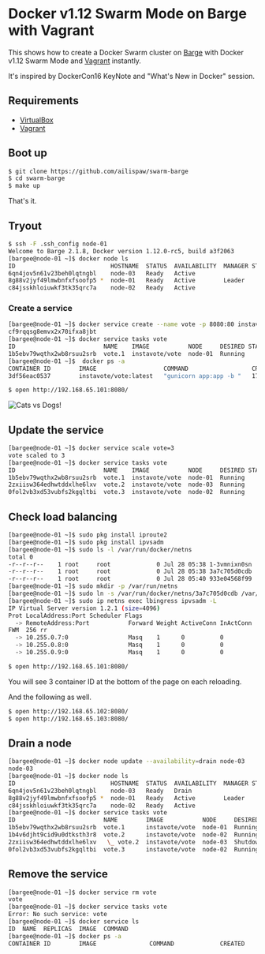 # Docker v1.12 Swarm Mode on Barge with Vagrant

This shows how to create a Docker Swarm cluster on [Barge](https://atlas.hashicorp.com/ailispaw/boxes/barge) with Docker v1.12 Swarm Mode and [Vagrant](https://www.vagrantup.com/) instantly.

It's inspired by DockerCon16 KeyNote and "What's New in Docker" session.

## Requirements

- [VirtualBox](https://www.virtualbox.org/)
- [Vagrant](https://www.vagrantup.com/)

## Boot up

```bash
$ git clone https://github.com/ailispaw/swarm-barge
$ cd swarm-barge
$ make up
```

That's it.

## Tryout

```bash
$ ssh -F .ssh_config node-01
Welcome to Barge 2.1.8, Docker version 1.12.0-rc5, build a3f2063
[bargee@node-01 ~]$ docker node ls
ID                           HOSTNAME  STATUS  AVAILABILITY  MANAGER STATUS
6qn4jov5n61v23beh0lqtngbl    node-03   Ready   Active
8g88v2jyf49lmwbnfxfsoofp5 *  node-01   Ready   Active        Leader
c84jsskhloiuwkf3tk35qrc7a    node-02   Ready   Active
```

### Create a service

```bash
[bargee@node-01 ~]$ docker service create --name vote -p 8080:80 instavote/vote
cf9rqqsg8emvx2x70ifxa8jbt
[bargee@node-01 ~]$ docker service tasks vote
ID                         NAME    IMAGE           NODE     DESIRED STATE  CURRENT STATE          ERROR
1b5ebv79wqthx2wb8rsuu2srb  vote.1  instavote/vote  node-01  Running        Running 1 seconds ago
[bargee@node-01 ~]$  docker ps -a
CONTAINER ID        IMAGE                   COMMAND                  CREATED             STATUS              PORTS               NAMES
3df56eac0537        instavote/vote:latest   "gunicorn app:app -b "   17 seconds ago      Up 17 seconds       80/tcp              vote.1.1b5ebv79wqthx2wb8rsuu2srb
```

```bash
$ open http://192.168.65.101:8080/
```

![Cats vs Dogs!](https://65.media.tumblr.com/7219623b72287a3f2593c7c279cb8c41/tumblr_o9p000HMuk1u7n3kzo1_1280.png)

## Update the service

```bash
[bargee@node-01 ~]$ docker service scale vote=3
vote scaled to 3
[bargee@node-01 ~]$ docker service tasks vote
ID                         NAME    IMAGE           NODE     DESIRED STATE  CURRENT STATE           ERROR
1b5ebv79wqthx2wb8rsuu2srb  vote.1  instavote/vote  node-01  Running        Running 56 seconds ago
2zxiisw364edhwtddxlhe6lxv  vote.2  instavote/vote  node-03  Running        Running 2 seconds ago
0fol2vb3xd53vubfs2kgqltbi  vote.3  instavote/vote  node-02  Running        Running 1 seconds ago
```

## Check load balancing

```bash
[bargee@node-01 ~]$ sudo pkg install iproute2
[bargee@node-01 ~]$ sudo pkg install ipvsadm
[bargee@node-01 ~]$ sudo ls -l /var/run/docker/netns
total 0
-r--r--r--    1 root     root             0 Jul 28 05:38 1-3vmnixn0sn
-r--r--r--    1 root     root             0 Jul 28 05:38 3a7c705d0cdb
-r--r--r--    1 root     root             0 Jul 28 05:40 933e04568f99
[bargee@node-01 ~]$ sudo mkdir -p /var/run/netns
[bargee@node-01 ~]$ sudo ln -s /var/run/docker/netns/3a7c705d0cdb /var/run/netns/lbingress
[bargee@node-01 ~]$ sudo ip netns exec lbingress ipvsadm -L
IP Virtual Server version 1.2.1 (size=4096)
Prot LocalAddress:Port Scheduler Flags
  -> RemoteAddress:Port           Forward Weight ActiveConn InActConn
FWM  256 rr
  -> 10.255.0.7:0                 Masq    1      0          0
  -> 10.255.0.8:0                 Masq    1      0          0
  -> 10.255.0.9:0                 Masq    1      0          0
```

```bash
$ open http://192.168.65.101:8080/
```

You will see 3 container ID at the bottom of the page on each reloading.

And the following as well.

```bash
$ open http://192.168.65.102:8080/
$ open http://192.168.65.103:8080/
```

## Drain a node

```bash
[bargee@node-01 ~]$ docker node update --availability=drain node-03
node-03
[bargee@node-01 ~]$ docker node ls
ID                           HOSTNAME  STATUS  AVAILABILITY  MANAGER STATUS
6qn4jov5n61v23beh0lqtngbl    node-03   Ready   Drain
8g88v2jyf49lmwbnfxfsoofp5 *  node-01   Ready   Active        Leader
c84jsskhloiuwkf3tk35qrc7a    node-02   Ready   Active
[bargee@node-01 ~]$ docker service tasks vote
ID                         NAME        IMAGE           NODE     DESIRED STATE  CURRENT STATE            ERROR
1b5ebv79wqthx2wb8rsuu2srb  vote.1      instavote/vote  node-01  Running        Running 2 minutes ago
1b4v6djht9cid9u0dtksth3r8  vote.2      instavote/vote  node-02  Running        Running 26 seconds ago
2zxiisw364edhwtddxlhe6lxv   \_ vote.2  instavote/vote  node-03  Shutdown       Shutdown 27 seconds ago
0fol2vb3xd53vubfs2kgqltbi  vote.3      instavote/vote  node-02  Running        Running 2 minutes ago
```

## Remove the service

```bash
[bargee@node-01 ~]$ docker service rm vote
vote
[bargee@node-01 ~]$ docker service tasks vote
Error: No such service: vote
[bargee@node-01 ~]$ docker service ls
ID  NAME  REPLICAS  IMAGE  COMMAND
[bargee@node-01 ~]$ docker ps -a
CONTAINER ID        IMAGE               COMMAND             CREATED             STATUS              PORTS               NAMES
```
